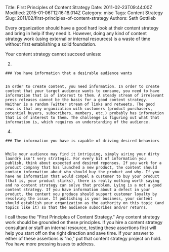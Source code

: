 Title: First Principles of Content Strategy
Date: 2011-02-23T09:44:00Z
Modified: 2015-01-06T12:16:18.014Z
Category: misc
Tags: Content Strategy
Slug: 2011/02/first-principles-of-content-strategy
Authors: Seth Gottlieb

Every organization should have a good hard look at their content strategy and bring in help if they need it. However, doing any kind of content strategy work (using external or internal resources) is a waste of time without first establishing a solid foundation.  

Your content strategy cannot succeed unless:

  

  
 2.     
     
    
    ### You have information that a desirable audience wants
    
      
    In order to create content, you need information. In order to create content that your target audience wants to consume, you need to have information that is of interest to them. A steady stream of irrelevant press releases cannot be the basis for a good content strategy. Neither is a random Twitter stream of links and retweets. The good news is that any organization with customers (product purchasers, potential buyers, subscribers, members, etc.) probably has information that is of interest to them. The challenge is figuring out what that information is, which requires an understanding of the audience.  
     
  
 4.     
     
    
    ### The information you have is capable of driving desired behaviors
    
      
    While your audience may find it intriguing, simply airing your dirty laundry isn't very strategic. For every bit of information you publish, think about expected and desired reponses. If you work for a product company that has launched a new product, the content should contain information about who should buy the product and why. If you have no information that would compel a customer to buy your product (that is, your product stinks), there is really nothing worth saying and no content strategy can solve that problem. Lying is a not a good content strategy. If you have information about a defect in your product, the content you produce should support customer loyalty by resolving the issue. If publishing is your business, your content should establish your organization as the authority on this topic (and topics like it) so that the audience subscribes and/or returns.  
     
  

  

I call these the "First Principles of Content Strategy." Any content strategy work should be grounded on these principles. If you hire a content strategy consultant or staff an internal resource, testing these assertions first will help you start off on the right direction and save time. If your answer to either of these assertions is "no," put that content strategy project on hold. You have more pressing issues to address.
